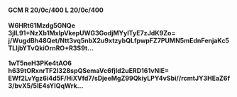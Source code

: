 #### GCM R 20/0c/400 L 20/0c/400
**W6HRt61Mzdg5GNQe**<br/>**3jIL91+NzXb1MxlpVkepUWG3GodjMYylTyE7zJdK9Zo=**<br/>**j/WugdBh48Qet/Ntt3vq5nbX2u9xtzybQLfpwpFZ7PUMN5mEdnFenjaKc5TLljbYTvQkiOrnRO+R3S9t...**<br/><br/>
**1wT5neH3PKe4tAO6**<br/>**h639tORxnrTF2I328spQSemaVc6fjId2uERD161vNlE=**<br/>**EWf2LvYgz6i4d5F/HiXVfd7/sDjeeMgZ99QkiyLPY4vSbi//rcmtJY3HEaZ6f3/bvX5/5IE4sYIQqWrk...**